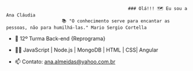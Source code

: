                                                   ### Olá!!! 🗺️ Eu sou a Ana Cláudia
                         📚 "O conhecimento serve para encantar as pessoas, não para humilhá-las." Mario Sergio Cortella



- 💜 12º Turma Back-end {Reprograma}

- 👩‍🎓 JavaScript | Node.js | MongoDB | HTML | CSS| Angular

- 📫 Contato: ana.almeidas@yahoo.com.br





